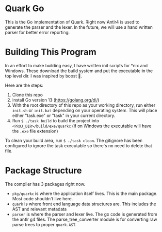 # Quark Go

This is the Go implementation of Quark. Right now Antlr4 is used to generate the parser and the lexer. In the future, we will use a hand written parser for better error reporting.

# Building This Program

In an effort to make building easy, I have written init scripts for *nix and Windows. These download the build system and put the executable in the top level dir. I was inspired by boost :grimacing:.

Here are the steps:

1. Clone this repo 
2. Install Go version 13 (https://golang.org/dl/)
3. With the root directory of this repo as your working directory, run either `init.sh` or `init.bat` depending on your operating system. This will place either "task.exe" or "task" in your current directory.
4. Run `$ ./task build` to build the project into `<PROJ_DIR>/build/exe/quarkc` (if on Windows the executable will have the `.exe` file extension)

To clean your build area, run `$ ./task clean`. The gitignore has been configured to ignore the task executable so there's no need to delete that file. 

# Package Structure

The compiler has 3 packages right now.

- `pkg/quarkc` is where the application itself lives. This is the main package. Most code shouldn't live here.
- `quark` is where front end language data structures are. This includes the AST and relevant metadata
- `parser` is where the parser and lexer live. The go code is generated from the antlr g4 files. The parse_tree_converter
module is for converting raw parse trees to proper `quark.AST`. 